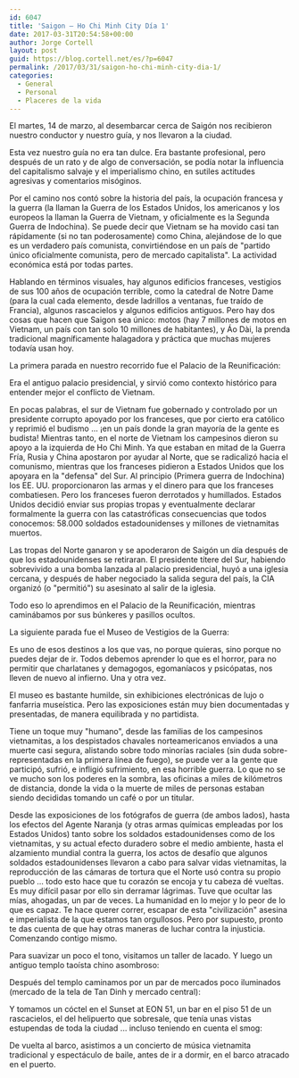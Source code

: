 ```yaml
---
id: 6047
title: 'Saigon – Ho Chi Minh City Día 1'
date: 2017-03-31T20:54:58+00:00
author: Jorge Cortell
layout: post
guid: https://blog.cortell.net/es/?p=6047
permalink: /2017/03/31/saigon-ho-chi-minh-city-dia-1/
categories:
  - General
  - Personal
  - Placeres de la vida
---
```

El martes, 14 de marzo, al desembarcar cerca de Saigón nos recibieron nuestro conductor y nuestro guía, y nos llevaron a la ciudad.

Esta vez nuestro guía no era tan dulce. Era bastante profesional, pero después de un rato y de algo de conversación, se podía notar la influencia del capitalismo salvaje y el imperialismo chino, en sutiles actitudes agresivas y comentarios misóginos.

Por el camino nos contó sobre la historia del país, la ocupación francesa y la guerra (la llaman la Guerra de los Estados Unidos, los americanos y los europeos la llaman la Guerra de Vietnam, y oficialmente es la Segunda Guerra de Indochina). Se puede decir que Vietnam se ha movido casi tan rápidamente (si no tan poderosamente) como China, alejándose de lo que es un verdadero país comunista, convirtiéndose en un país de "partido único oficialmente comunista, pero de mercado capitalista". La actividad económica está por todas partes.

Hablando en términos visuales, hay algunos edificios franceses, vestigios de sus 100 años de ocupación terrible, como la catedral de Notre Dame (para la cual cada elemento, desde ladrillos a ventanas, fue traído de Francia), algunos rascacielos y algunos edificios antiguos. Pero hay dos cosas que hacen que Saigon sea único: motos (hay 7 millones de motos en Vietnam, un país con tan solo 10 millones de habitantes), y Áo Dài, la prenda tradicional magníficamente halagadora y práctica que muchas mujeres todavía usan hoy.

La primera parada en nuestro recorrido fue el Palacio de la Reunificación:

Era el antiguo palacio presidencial, y sirvió como contexto histórico para entender mejor el conflicto de Vietnam.

En pocas palabras, el sur de Vietnam fue gobernado y controlado por un presidente corrupto apoyado por los franceses, que por cierto era católico y reprimió el budismo ... ¡en un país donde la gran mayoría de la gente es budista! Mientras tanto, en el norte de Vietnam los campesinos dieron su apoyo a la izquierda de Ho Chi Minh. Ya que estaban en mitad de la Guerra Fría, Rusia y China apostaron por ayudar al Norte, que se radicalizó hacia el comunismo, mientras que los franceses pidieron a Estados Unidos que los apoyara en la "defensa" del Sur. Al principio (Primera guerra de Indochina) los EE. UU. proporcionaron las armas y el dinero para que los franceses combatiesen. Pero los franceses fueron derrotados y humillados. Estados Unidos decidió enviar sus propias tropas y eventualmente declarar formalmente la guerra con las catastróficas consecuencias que todos conocemos: 58.000 soldados estadounidenses y millones de vietnamitas muertos.

Las tropas del Norte ganaron y se apoderaron de Saigón un día después de que los estadounidenses se retiraran. El presidente títere del Sur, habiendo sobrevivido a una bomba lanzada al palacio presidencial, huyó a una iglesia cercana, y después de haber negociado la salida segura del país, la CIA organizó (o "permitió") su asesinato al salir de la iglesia.

Todo eso lo aprendimos en el Palacio de la Reunificación, mientras caminábamos por sus búnkeres y pasillos ocultos.

La siguiente parada fue el Museo de Vestigios de la Guerra:

Es uno de esos destinos a los que vas, no porque quieras, sino porque no puedes dejar de ir. Todos debemos aprender lo que es el horror, para no permitir que charlatanes y demagogos, egomaníacos y psicópatas, nos lleven de nuevo al infierno. Una y otra vez.

El museo es bastante humilde, sin exhibiciones electrónicas de lujo o fanfarria museística. Pero las exposiciones están muy bien documentadas y presentadas, de manera equilibrada y no partidista.

Tiene un toque muy "humano", desde las familias de los campesinos vietnamitas, a los despistados chavales norteamericanos enviados a una muerte casi segura, alistando sobre todo minorías raciales (sin duda sobre-representadas en la primera línea de fuego), se puede ver a la gente que participó, sufrió, e infligió sufrimiento, en esa horrible guerra. Lo que no se ve mucho son los poderes en la sombra, las oficinas a miles de kilómetros de distancia, donde la vida o la muerte de miles de personas estaban siendo decididas tomando un café o por un titular.

Desde las exposiciones de los fotógrafos de guerra (de ambos lados), hasta los efectos del Agente Naranja (y otras armas químicas empleadas por los Estados Unidos) tanto sobre los soldados estadounidenses como de los vietnamitas, y su actual efecto duradero sobre el medio ambiente, hasta el alzamiento mundial contra la guerra, los actos de desafío que algunos soldados estadounidenses llevaron a cabo para salvar vidas vietnamitas, la reproducción de las cámaras de tortura que el Norte usó contra su propio pueblo ... todo esto hace que tu corazón se encoja y tu cabeza dé vueltas. Es muy difícil pasar por ello sin derramar lágrimas. Tuve que ocultar las mías, ahogadas, un par de veces. La humanidad en lo mejor y lo peor de lo que es capaz. Te hace querer correr, escapar de esta "civilización" asesina e imperialista de la que estamos tan orgullosos. Pero por supuesto, pronto te das cuenta de que hay otras maneras de luchar contra la injusticia. Comenzando contigo mismo.

Para suavizar un poco el tono, visitamos un taller de lacado. Y luego un antiguo templo taoísta chino asombroso:

Después del templo caminamos por un par de mercados poco iluminados (mercado de la tela de Tan Dinh y mercado central):

Y tomamos un cóctel en el Sunset at EON 51, un bar en el piso 51 de un rascacielos, el del helipuerto que sobresale, que tenía unas vistas estupendas de toda la ciudad ... incluso teniendo en cuenta el smog:

De vuelta al barco, asistimos a un concierto de música vietnamita tradicional y espectáculo de baile, antes de ir a dormir, en el barco atracado en el puerto.